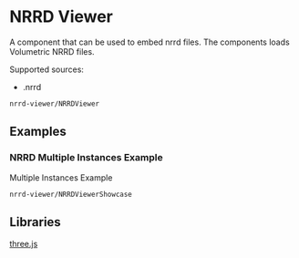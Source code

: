 # NRRD Viewer

A component that can be used to embed nrrd files. The components loads  Volumetric NRRD files.

Supported sources:
* .nrrd

```element
nrrd-viewer/NRRDViewer
```

## Examples

### NRRD Multiple Instances Example

Multiple Instances Example

```
nrrd-viewer/NRRDViewerShowcase
```

## Libraries

[three.js](https://www.npmjs.com/package/three)
